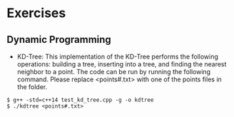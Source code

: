 # Exercises

## Dynamic Programming
* KD-Tree:
This implementation of the KD-Tree performs the following operations: building a tree, inserting into a tree, and finding the nearest neighbor to a point. The code can be run by running the following command. Please replace <points#.txt> with one of the points files in the folder.
```
$ g++ -std=c++14 test_kd_tree.cpp -g -o kdtree
$ ./kdtree <points#.txt>
```
